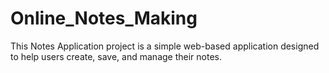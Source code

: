 # Online_Notes_Making
This Notes Application project is a simple web-based application designed to help users create, save, and manage their notes.
